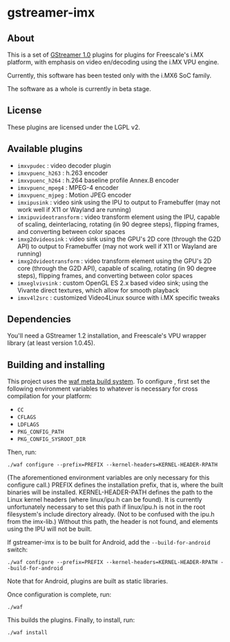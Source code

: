 gstreamer-imx
=============

About
-----

This is a set of [GStreamer 1.0](http://gstreamer.freedesktop.org/) plugins for plugins for Freescale's
i.MX platform, with emphasis on video en/decoding using the i.MX VPU engine.

Currently, this software has been tested only with the i.MX6 SoC family.

The software as a whole is currently in beta stage.


License
-------

These plugins are licensed under the LGPL v2.


Available plugins
-----------------

* `imxvpudec` : video decoder plugin
* `imxvpuenc_h263` : h.263 encoder
* `imxvpuenc_h264` : h.264 baseline profile Annex.B encoder
* `imxvpuenc_mpeg4` : MPEG-4 encoder
* `imxvpuenc_mjpeg` : Motion JPEG encoder
* `imxipusink` : video sink using the IPU to output to Framebuffer (may not work well if X11 or Wayland are running)
* `imxipuvideotransform` : video transform element using the IPU, capable of scaling, deinterlacing, rotating (in 90 degree steps), flipping frames, and converting between color spaces
* `imxg2dvideosink` : video sink using the GPU's 2D core (through the G2D API) to output to Framebuffer (may not work well if X11 or Wayland are running)
* `imxg2dvideotransform` : video transform element using the GPU's 2D core (through the G2D API), capable of scaling, rotating (in 90 degree steps), flipping frames, and converting between color spaces
* `imxeglvivsink` : custom OpenGL ES 2.x based video sink; using the Vivante direct textures, which allow for smooth playback
* `imxv4l2src` : customized Video4Linux source with i.MX specific tweaks


Dependencies
------------

You'll need a GStreamer 1.2 installation, and Freescale's VPU wrapper library (at least version 1.0.45).


Building and installing
-----------------------

This project uses the [waf meta build system](https://code.google.com/p/waf/). To configure , first set
the following environment variables to whatever is necessary for cross compilation for your platform:

* `CC`
* `CFLAGS`
* `LDFLAGS`
* `PKG_CONFIG_PATH`
* `PKG_CONFIG_SYSROOT_DIR`

Then, run:

    ./waf configure --prefix=PREFIX --kernel-headers=KERNEL-HEADER-RPATH

(The aforementioned environment variables are only necessary for this configure call.)
PREFIX defines the installation prefix, that is, where the built binaries will be installed.
KERNEL-HEADER-PATH defines the path to the Linux kernel headers (where linux/ipu.h can be found).
It is currently unfortunately necessary to set this path if linux/ipu.h is not in the root filesystem's
include directory already. (Not to be confused with the ipu.h from the imx-lib.) Without this path,
the header is not found, and elements using the IPU will not be built.

If gstreamer-imx is to be built for Android, add the `--build-for-android` switch:

    ./waf configure --prefix=PREFIX --kernel-headers=KERNEL-HEADER-RPATH --build-for-android

Note that for Android, plugins are built as static libraries.

Once configuration is complete, run:

    ./waf

This builds the plugins.
Finally, to install, run:

    ./waf install

